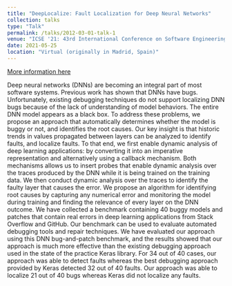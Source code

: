 ```yaml
---
title: "DeepLocalize: Fault Localization for Deep Neural Networks"
collection: talks
type: "Talk"
permalink: /talks/2012-03-01-talk-1
venue: "ICSE '21: 43rd International Conference on Software Engineering"
date: 2021-05-25
location: "Virtual (originally in Madrid, Spain)"
---
```


[More information here](https://conf.researchr.org/details/icse-2021/icse-2021-papers/1/DeepLocalize-Fault-Localization-for-Deep-Neural-Networks)

Deep neural networks (DNNs) are becoming an integral part of most software systems. Previous work has shown that DNNs have bugs. Unfortunately, existing debugging techniques do not support localizing DNN bugs because of the lack of understanding of model behaviors. The entire DNN model appears as a black box. To address these problems, we propose an approach that automatically determines whether the model is buggy or not, and identifies the root causes. Our key insight is that historic trends in values propagated between layers can be analyzed to identify faults, and localize faults. To that end, we first enable dynamic analysis of deep learning applications: by converting it into an imperative representation and alternatively using a callback mechanism. Both mechanisms allows us to insert probes that enable dynamic analysis over the traces produced by the DNN while it is being trained on the training data. We then conduct dynamic analysis over the traces to identify the faulty layer that causes the error. We propose an algorithm for identifying root causes by capturing any numerical error and monitoring the model during training and finding the relevance of every layer on the DNN outcome. We have collected a benchmark containing 40 buggy models and patches that contain real errors in deep learning applications from Stack Overflow and GitHub. Our benchmark can be used to evaluate automated debugging tools and repair techniques. We have evaluated our approach using this DNN bug-and-patch benchmark, and the results showed that our approach is much more effective than the existing debugging approach used in the state of the practice Keras library. For 34 out of 40 cases, our approach was able to detect faults whereas the best debugging approach provided by Keras detected 32 out of 40 faults. Our approach was able to localize 21 out of 40 bugs whereas Keras did not localize any faults.
